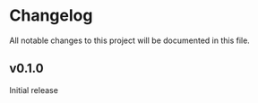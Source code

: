 # Changelog

All notable changes to this project will be documented in this file.

## v0.1.0

Initial release
